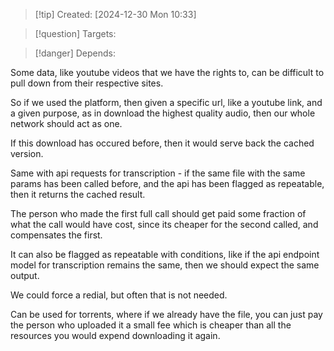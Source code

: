 
>[!tip] Created: [2024-12-30 Mon 10:33]

>[!question] Targets: 

>[!danger] Depends: 

Some data, like youtube videos that we have the rights to, can be difficult to pull down from their respective sites.

So if we used the platform, then given a specific url, like a youtube link, and a given purpose, as in download the highest quality audio, then our whole network should act as one.

If this download has occured before, then it would serve back the cached version.

Same with api requests for transcription - if the same file with the same params has been called before, and the api has been flagged as repeatable, then it returns the cached result.

The person who made the first full call should get paid some fraction of what the call would have cost, since its cheaper for the second called, and compensates the first.

It can also be flagged as repeatable with conditions, like if the api endpoint model for transcription remains the same, then we should expect the same output.

We could force a redial, but often that is not needed.

Can be used for torrents, where if we already have the file, you can just pay the person who uploaded it a small fee which is cheaper than all the resources you would expend downloading it again.